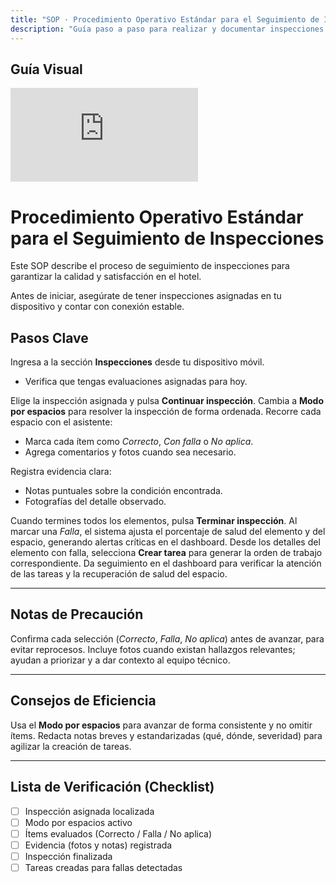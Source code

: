 ```yaml
---
title: "SOP · Procedimiento Operativo Estándar para el Seguimiento de Inspecciones"
description: "Guía paso a paso para realizar y documentar inspecciones en el hotel"
---
```


## Guía Visual

<iframe
  className="w-full aspect-video rounded-xl"
  src="https://www.loom.com/embed/cfa33fd310994df98caf76ee4684d1db"
  title="Seguimiento de inspecciones"
  frameBorder="0"
  allow="accelerometer; autoplay; clipboard-write; encrypted-media; gyroscope; picture-in-picture"
  allowFullScreen
></iframe>

# Procedimiento Operativo Estándar para el Seguimiento de Inspecciones

Este SOP describe el proceso de seguimiento de inspecciones para garantizar la calidad y satisfacción en el hotel.

<Note>
Antes de iniciar, asegúrate de tener inspecciones asignadas en tu dispositivo y contar con conexión estable.
</Note>

## Pasos Clave

<Steps titleSize="h3">
  <Step title="Paso 1 · Acceso a Inspecciones" icon="eye" iconType="solid" stepNumber={1}>
    Ingresa a la sección <strong>Inspecciones</strong> desde tu dispositivo móvil.
    <ul>
      <li>Verifica que tengas evaluaciones asignadas para hoy.</li>
    </ul>
  </Step>

  <Step title="Paso 2 · Seleccionar Inspección" icon="clipboard-list" iconType="solid" stepNumber={2}>
    Elige la inspección asignada y pulsa <strong>Continuar inspección</strong>.
  </Step>

  <Step title="Paso 3 · Modo por Espacios" icon="plus" iconType="solid" stepNumber={3}>
    Cambia a <strong>Modo por espacios</strong> para resolver la inspección de forma ordenada.
  </Step>

  <Step title="Paso 4 · Evaluación de Elementos" icon="calendar" iconType="solid" stepNumber={4}>
    Recorre cada espacio con el asistente:
    <ul>
      <li>Marca cada ítem como <em>Correcto</em>, <em>Con falla</em> o <em>No aplica</em>.</li>
      <li>Agrega comentarios y fotos cuando sea necesario.</li>
    </ul>
  </Step>

  <Step title="Paso 5 · Documentación" icon="pencil" iconType="solid" stepNumber={5}>
    Registra evidencia clara:
    <ul>
      <li>Notas puntuales sobre la condición encontrada.</li>
      <li>Fotografías del detalle observado.</li>
    </ul>
  </Step>

  <Step title="Paso 6 · Finalizar Inspección" icon="flag" iconType="solid" stepNumber={6}>
    Cuando termines todos los elementos, pulsa <strong>Terminar inspección</strong>.
  </Step>

  <Step title="Paso 7 · Manejo de Fallas" icon="book-open" iconType="solid" stepNumber={7}>
    Al marcar una <em>Falla</em>, el sistema ajusta el porcentaje de salud del elemento y del espacio, generando alertas críticas en el dashboard.
  </Step>

  <Step title="Paso 8 · Crear Tareas" icon="clipboard-list" iconType="solid" stepNumber={8}>
    Desde los detalles del elemento con falla, selecciona <strong>Crear tarea</strong> para generar la orden de trabajo correspondiente.
  </Step>

  <Step title="Paso 9 · Impacto y Seguimiento" icon="chart-bar" iconType="solid" stepNumber={9}>
    Da seguimiento en el dashboard para verificar la atención de las tareas y la recuperación de salud del espacio.
  </Step>
</Steps>

---

## Notas de Precaución

<Warning>
Confirma cada selección (<em>Correcto</em>, <em>Falla</em>, <em>No aplica</em>) antes de avanzar, para evitar reprocesos.
</Warning>

<Warning>
Incluye fotos cuando existan hallazgos relevantes; ayudan a priorizar y a dar contexto al equipo técnico.
</Warning>

---

## Consejos de Eficiencia

<Tip>
Usa el <strong>Modo por espacios</strong> para avanzar de forma consistente y no omitir ítems.
</Tip>

<Tip>
Redacta notas breves y estandarizadas (qué, dónde, severidad) para agilizar la creación de tareas.
</Tip>

---

## Lista de Verificación (Checklist)

- [ ] Inspección asignada localizada  
- [ ] Modo por espacios activo  
- [ ] Ítems evaluados (Correcto / Falla / No aplica)  
- [ ] Evidencia (fotos y notas) registrada  
- [ ] Inspección finalizada  
- [ ] Tareas creadas para fallas detectadas
